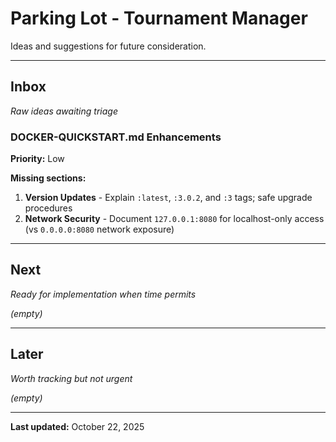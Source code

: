 # Parking Lot - Tournament Manager

Ideas and suggestions for future consideration.

---

## Inbox
*Raw ideas awaiting triage*

### DOCKER-QUICKSTART.md Enhancements
**Priority:** Low

**Missing sections:**
1. **Version Updates** - Explain `:latest`, `:3.0.2`, and `:3` tags; safe upgrade procedures
2. **Network Security** - Document `127.0.0.1:8080` for localhost-only access (vs `0.0.0.0:8080` network exposure)

---

## Next
*Ready for implementation when time permits*

*(empty)*

---

## Later
*Worth tracking but not urgent*

*(empty)*

---

**Last updated:** October 22, 2025
